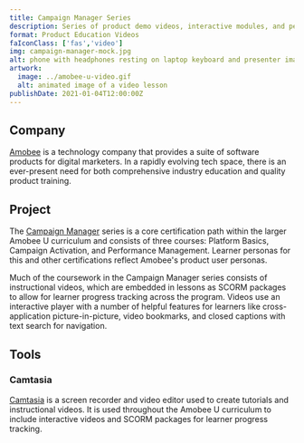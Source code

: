 ```yaml
---
title: Campaign Manager Series
description: Series of product demo videos, interactive modules, and performance assessments used in a campaign management certification
format: Product Education Videos
faIconClass: ['fas','video']
img: campaign-manager-mock.jpg
alt: phone with headphones resting on laptop keyboard and presenter image displayed
artwork:
  image: ../amobee-u-video.gif
  alt: animated image of a video lesson
publishDate: 2021-01-04T12:00:00Z
---
```


## Company

[Amobee](https://amobee.com) is a technology company that provides a suite of software products for digital marketers. In a rapidly evolving tech space, there is an ever-present need for both comprehensive industry education and quality product training.

## Project

The [Campaign Manager](https://u.amobee.com/page/campaign-manager) series is a core certification path within the larger Amobee U curriculum and consists of three courses: Platform Basics, Campaign Activation, and Performance Management. Learner personas for this and other certifications reflect Amobee's product user personas.
<!--
<artwork :artwork="artwork"></artwork>
-->
Much of the coursework in the Campaign Manager series consists of instructional videos, which are embedded in lessons as SCORM packages to allow for learner progress tracking across the program. Videos use an interactive player with a number of helpful features for learners like cross-application picture-in-picture, video bookmarks, and closed captions with text search for navigation.

## Tools

### **Camtasia**
  [Camtasia](https://www.techsmith.com/video-editor.html) is a screen recorder and video editor used to create tutorials and instructional videos. It is used throughout the Amobee U curriculum to include interactive videos and SCORM packages for learner progress tracking.
